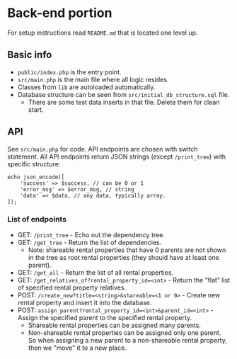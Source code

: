 # Back-end portion

For setup instructions read `README.md` that is located one level up.

## Basic info

- `public/index.php` is the entry point.
- `src/main.php` is the main file where all logic resides.
- Classes from `lib` are autoloaded automatically.
- Database structure can be seen from `src/initial_db_structure.sql` file.
  - There are some test data inserts in that file. Delete them for clean start.

## API

See `src/main.php` for code. API endpoints are chosen with switch statement. All API endpoints return JSON strings (except `/print_tree`) with specific structure:

    echo json_encode([
        'success' => $success, // can be 0 or 1
        'error_msg' => $error_msg, // string
        'data' => $data, // any data, typically array.
    ]);

### List of endpoints

- GET: `/print_tree` - Echo out the dependency tree.
- GET: `/get_tree` - Return the list of dependencies.
  - Note: shareable rental properties that have 0 parents are not shown in the tree as root rental properties (they should have at least one parent).
- GET: `/get_all` - Return the list of all rental properties.
- GET: `/get_relatives_of?rental_property_id=<int>` - Return the "flat" list of specified rental property relatives.
- POST: `/create_new?title=<string>&shareable=<1 or 0>` - Create new rental property and insert it into the database.
- POST: `assign_parent?rental_property_id=<int>&parent_id=<int>` - Assign the specified parent to the specified rental property.
  - Shareable rental properties can be assigned many parents.
  - Non-shareable rental properties can be assigned only one parent. So when assigning a new parent to a non-shareable rental property, then we "move" it to a new place.
